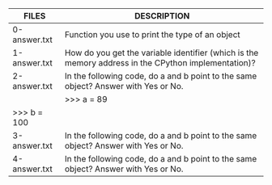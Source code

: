 | FILES  | DESCRIPTION |
| ------------- | -------------|
| 0-answer.txt | Function you use to print the type of an object |
| 1-answer.txt | How do you get the variable identifier (which is the memory address in the CPython implementation)? |
| 2-answer.txt | In the following code, do a and b point to the same object? Answer with Yes or No. |
||>>> a = 89
  >>> b = 100|
| 3-answer.txt | In the following code, do a and b point to the same object? Answer with Yes or No. |
| 4-answer.txt | In the following code, do a and b point to the same object? Answer with Yes or No. |